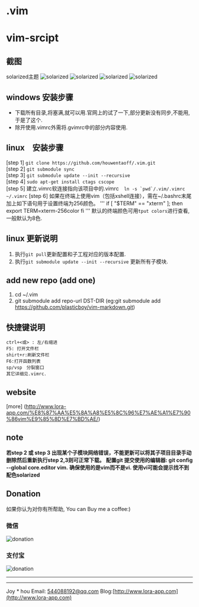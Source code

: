 # .vim
# vim-srcipt

## 截图
solarized主题
![solarized](https://github.com/houwentaoff/images/blob/master/vim4.png)
![solarized](https://github.com/houwentaoff/images/blob/master/vim1.png)
![solarized](https://github.com/houwentaoff/images/blob/master/vim2.png)
![solarized](https://github.com/houwentaoff/images/blob/master/vim3.png)
## windows 安装步骤
- 下载所有目录,将塞满,就可以用.官网上的试了一下,部分更新没有同步,不能用,于是了这个.  
- 除开使用.vimrc外需将.gvimrc中的部分内容使用. 

## linux　安装步骤
[step 1] `git clone https://github.com/houwentaoff/.vim.git`  
[step 2] `git submodule sync`  
[step 3] `git submodule update --init --recursive`  
[step 4] `sudo apt-get install ctags cscope`  
[step 5] 建立.vimrc软连接指向该项目中的.vimrc　``ln -s `pwd`/.vim/.vimrc ~/.vimrc``
[step 6] 如果在终端上使用vim（包括xshell连接），需在~/.bashrc末尾加上如下语句用于设置终端为256颜色。
'''
if [ "$TERM" == "xterm" ]; then
    export TERM=xterm-256color
fi
''' 默认的终端颜色可用`tput colors`进行查看,一般默认为8色.

## linux 更新说明
1. 执行`git pull`更新配置和子工程对应的版本配置.
2. 执行`git submodule update --init --recursive` 更新所有子模块.

## add new repo (add one)
1. cd ~/.vim 
2. git submodule add repo-url  DST-DIR (eg:git submodule add https://github.com/plasticboy/vim-markdown.git)  

## 快捷键说明
```
ctrl+<或> : 左/右缩进 
F5: 打开文件栏
shirt+r:刷新文件栏
F6:打开函数列表
sp/vsp　分裂窗口
其它详细见.vimrc．
```
## website
[more] (http://www.lora-app.com/%E8%87%AA%E5%8A%A8%E5%8C%96%E7%AE%A1%E7%90%86vim%E9%85%8D%E7%BD%AE/)

## note
**若step 2 或 step 3 出现某个子模块网络错误，不能更新可以将其子项目目录手动删除然后重新执行step 2,3则可正常下载。**
**配置git 提交使用的编辑器: git config --global core.editor vim.**
**确保使用的是vim而不是vi. 使用vi可能会提示找不到配色solarized**

## Donation
如果你认为对你有所帮助, You can Buy me a coffee:)
### 微信
![donation](https://github.com/houwentaoff/images/blob/master/wxpay_qrcode.png)
### 支付宝
![donation](https://github.com/houwentaoff/images/blob/master/alipay.jpg)

-----------------
-----------------
Joy * hou
Email: 544088192@qq.com
Blog:[http://www.lora-app.com](http://www.lora-app.com)
